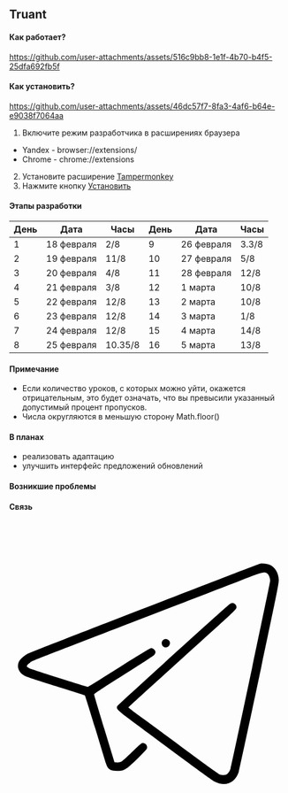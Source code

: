 ## Truant

#### Как работает?

https://github.com/user-attachments/assets/516c9bb8-1e1f-4b70-b4f5-25dfa692fb5f

#### Как установить?

https://github.com/user-attachments/assets/46dc57f7-8fa3-4af6-b64e-e9038f7064aa

1. Включите режим разработчика в расширениях браузера

- Yandex - browser://extensions/
- Chrome - chrome://extensions

2. Установите расширение [Tampermonkey](https://www.tampermonkey.net/)
3. Нажмите кнопку [Установить](https://github.com/Svyaaaaaaaat/Truant/raw/refs/heads/main/Truant.user.js)

#### Этапы разработки

| День | Дата       | Часы    | День | Дата       | Часы  |
| ---- | ---------- | ------- | ---- | ---------- | ----- |
| 1    | 18 февраля | 2/8     | 9    | 26 февраля | 3.3/8 |
| 2    | 19 февраля | 11/8    | 10   | 27 февраля | 5/8   |
| 3    | 20 февраля | 4/8     | 11   | 28 февраля | 12/8  |
| 4    | 21 февраля | 3/8     | 12   | 1 марта    | 10/8  |
| 5    | 22 февраля | 12/8    | 13   | 2 марта    | 10/8  |
| 6    | 23 февраля | 12/8    | 14   | 3 марта    | 1/8   |
| 7    | 24 февраля | 12/8    | 15   | 4 марта    | 14/8  |
| 8    | 25 февраля | 10.35/8 | 16   | 5 марта    | 13/8  |

#### Примечание

- Если количество уроков, с которых можно уйти, окажется отрицательным, это будет означать, что вы превысили указанный допустимый процент пропусков.
- Числа округляются в меньшую сторону Math.floor()

#### В планах

- реализовать адаптацию
- улучшить интерфейс предложений обновлений

#### Возникшие проблемы

#### Связь

<a href="https://t.me/SvyatBgdn">
    <svg version="1.0" xmlns="http://www.w3.org/2000/svg"
         width="512.000000pt" height="512.000000pt" viewBox="0 0 512.000000 512.000000"
         preserveAspectRatio="xMidYMid meet">
        <g transform="translate(0.000000,512.000000) scale(0.100000,-0.100000)"
           fill="#000000" stroke="none">
            <path d="M4620 4343 c-13 -3 -279 -103 -590 -223 -311 -120 -1256 -484 -2100
            -810 -844 -325 -1561 -606 -1594 -623 -70 -37 -142 -105 -162 -152 -42 -101 9
            -206 128 -263 24 -12 277 -94 563 -183 286 -89 523 -165 527 -168 4 -4 89
            -274 189 -601 99 -327 187 -615 195 -640 35 -114 78 -144 204 -145 130 0 163
            19 367 215 92 89 174 175 182 190 28 56 -31 123 -91 105 -13 -4 -96 -79 -184
            -166 -89 -86 -176 -165 -193 -174 -20 -10 -50 -15 -79 -13 l-47 3 -187 615
            c-103 338 -188 622 -188 631 0 10 194 138 538 354 295 186 549 351 565 367 15
            15 27 40 27 54 0 34 -42 74 -77 74 -21 0 -193 -104 -591 -355 -309 -195 -567
            -355 -574 -355 -23 0 -1042 321 -1079 341 -21 10 -40 23 -44 29 -10 17 13 47
            62 78 55 35 -14 8 1963 770 828 320 1680 648 1895 731 426 165 458 173 508
            127 26 -25 47 -81 47 -130 0 -30 -699 -3339 -727 -3439 -10 -37 -28 -72 -48
            -93 -27 -29 -39 -34 -77 -34 -25 0 -59 5 -77 11 -18 6 -277 192 -576 413 -299
            220 -669 493 -823 606 -155 113 -281 208 -281 212 -1 4 447 411 994 903 994
            896 995 896 995 935 0 30 -6 43 -26 59 -34 27 -64 27 -100 -1 -105 -83 -2061
            -1854 -2068 -1874 -21 -52 -4 -68 341 -324 182 -135 571 -423 865 -640 293
            -217 558 -407 588 -422 196 -99 379 -23 443 183 9 30 179 819 378 1754 331
            1558 360 1706 357 1775 -7 127 -69 229 -164 271 -43 20 -133 31 -174 22z"/>
            <path d="M2843 2948 c-55 -27 -50 -114 8 -138 89 -37 151 99 63 139 -30 13
            -42 13 -71 -1z"/>
